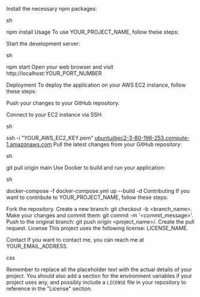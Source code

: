 Install the necessary npm packages:

sh

npm install
Usage
To use YOUR_PROJECT_NAME, follow these steps:

Start the development server:

sh

npm start
Open your web browser and visit http://localhost:YOUR_PORT_NUMBER

Deployment
To deploy the application on your AWS EC2 instance, follow these steps:

Push your changes to your GitHub repository.

Connect to your EC2 instance via SSH:

sh

ssh -i "YOUR_AWS_EC2_KEY.pem" ubuntu@ec2-3-80-196-253.compute-1.amazonaws.com
Pull the latest changes from your GitHub repository:

sh

git pull origin main
Use Docker to build and run your application:

sh

docker-compose -f docker-compose.yml up --build -d
Contributing
If you want to contribute to YOUR_PROJECT_NAME, follow these steps:

Fork the repository.
Create a new branch: git checkout -b <branch_name>.
Make your changes and commit them: git commit -m '<commit_message>'.
Push to the original branch: git push origin <project_name>/<location>.
Create the pull request.
License
This project uses the following license: LICENSE_NAME.

Contact
If you want to contact me, you can reach me at YOUR_EMAIL_ADDRESS.

css

Remember to replace all the placeholder text with the actual details of your project. You should also add a section for the environment variables if your project uses any, and possibly include a `LICENSE` file in your repository to reference in the "License" section.
